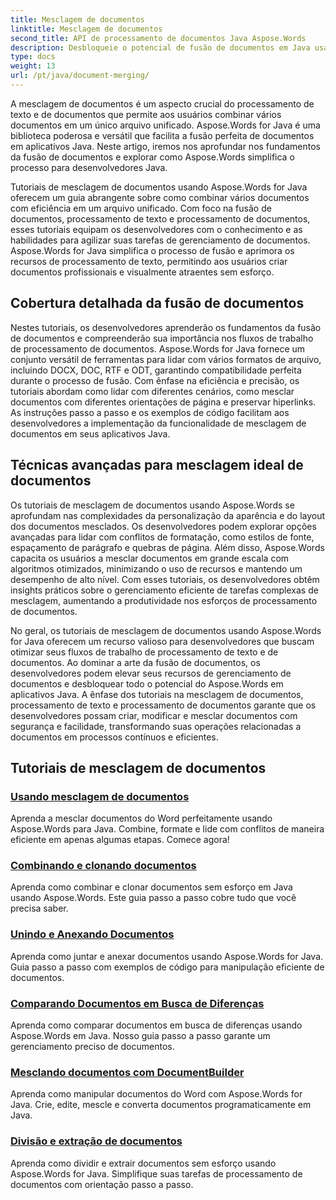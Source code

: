 ```yaml
---
title: Mesclagem de documentos
linktitle: Mesclagem de documentos
second_title: API de processamento de documentos Java Aspose.Words
description: Desbloqueie o potencial de fusão de documentos em Java usando Aspose.Words! Aprenda processamento de texto e processamento de documentos eficiente com tutoriais detalhados.
type: docs
weight: 13
url: /pt/java/document-merging/
---
```


A mesclagem de documentos é um aspecto crucial do processamento de texto e de documentos que permite aos usuários combinar vários documentos em um único arquivo unificado. Aspose.Words for Java é uma biblioteca poderosa e versátil que facilita a fusão perfeita de documentos em aplicativos Java. Neste artigo, iremos nos aprofundar nos fundamentos da fusão de documentos e explorar como Aspose.Words simplifica o processo para desenvolvedores Java.

Tutoriais de mesclagem de documentos usando Aspose.Words for Java oferecem um guia abrangente sobre como combinar vários documentos com eficiência em um arquivo unificado. Com foco na fusão de documentos, processamento de texto e processamento de documentos, esses tutoriais equipam os desenvolvedores com o conhecimento e as habilidades para agilizar suas tarefas de gerenciamento de documentos. Aspose.Words for Java simplifica o processo de fusão e aprimora os recursos de processamento de texto, permitindo aos usuários criar documentos profissionais e visualmente atraentes sem esforço.

## Cobertura detalhada da fusão de documentos

Nestes tutoriais, os desenvolvedores aprenderão os fundamentos da fusão de documentos e compreenderão sua importância nos fluxos de trabalho de processamento de documentos. Aspose.Words for Java fornece um conjunto versátil de ferramentas para lidar com vários formatos de arquivo, incluindo DOCX, DOC, RTF e ODT, garantindo compatibilidade perfeita durante o processo de fusão. Com ênfase na eficiência e precisão, os tutoriais abordam como lidar com diferentes cenários, como mesclar documentos com diferentes orientações de página e preservar hiperlinks. As instruções passo a passo e os exemplos de código facilitam aos desenvolvedores a implementação da funcionalidade de mesclagem de documentos em seus aplicativos Java.

## Técnicas avançadas para mesclagem ideal de documentos

Os tutoriais de mesclagem de documentos usando Aspose.Words se aprofundam nas complexidades da personalização da aparência e do layout dos documentos mesclados. Os desenvolvedores podem explorar opções avançadas para lidar com conflitos de formatação, como estilos de fonte, espaçamento de parágrafo e quebras de página. Além disso, Aspose.Words capacita os usuários a mesclar documentos em grande escala com algoritmos otimizados, minimizando o uso de recursos e mantendo um desempenho de alto nível. Com esses tutoriais, os desenvolvedores obtêm insights práticos sobre o gerenciamento eficiente de tarefas complexas de mesclagem, aumentando a produtividade nos esforços de processamento de documentos.

No geral, os tutoriais de mesclagem de documentos usando Aspose.Words for Java oferecem um recurso valioso para desenvolvedores que buscam otimizar seus fluxos de trabalho de processamento de texto e de documentos. Ao dominar a arte da fusão de documentos, os desenvolvedores podem elevar seus recursos de gerenciamento de documentos e desbloquear todo o potencial do Aspose.Words em aplicativos Java. A ênfase dos tutoriais na mesclagem de documentos, processamento de texto e processamento de documentos garante que os desenvolvedores possam criar, modificar e mesclar documentos com segurança e facilidade, transformando suas operações relacionadas a documentos em processos contínuos e eficientes.

## Tutoriais de mesclagem de documentos

### [Usando mesclagem de documentos](./using-document-merging/)
Aprenda a mesclar documentos do Word perfeitamente usando Aspose.Words para Java. Combine, formate e lide com conflitos de maneira eficiente em apenas algumas etapas. Comece agora!
### [Combinando e clonando documentos](./combining-cloning-documents/)
Aprenda como combinar e clonar documentos sem esforço em Java usando Aspose.Words. Este guia passo a passo cobre tudo que você precisa saber.
### [Unindo e Anexando Documentos](./joining-appending-documents/)
Aprenda como juntar e anexar documentos usando Aspose.Words for Java. Guia passo a passo com exemplos de código para manipulação eficiente de documentos.
### [Comparando Documentos em Busca de Diferenças](./comparing-documents-for-differences/)
Aprenda como comparar documentos em busca de diferenças usando Aspose.Words em Java. Nosso guia passo a passo garante um gerenciamento preciso de documentos.
### [Mesclando documentos com DocumentBuilder](./merging-documents-documentbuilder/)
Aprenda como manipular documentos do Word com Aspose.Words for Java. Crie, edite, mescle e converta documentos programaticamente em Java.
### [Divisão e extração de documentos](./document-splitting-extraction/)
Aprenda como dividir e extrair documentos sem esforço usando Aspose.Words for Java. Simplifique suas tarefas de processamento de documentos com orientação passo a passo.